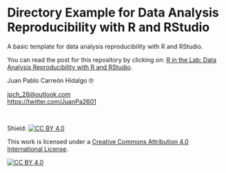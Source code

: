 Directory Example for Data Analysis Reproducibility with R and RStudio
=======================================

A basic template for data analysis reproducibility with R and RStudio.

You can read the post for this repository by clicking on: <a href="https://r-inthelab.net/2022/02/19/data-analysis-reproducibility-with-r-and-rstudio/">R in the Lab: Data Analysis Reproducibility with R and RStudio</a>.

Juan Pablo Carreón Hidalgo 🤓

<jpch_26@outlook.com>  
<https://twitter.com/JuanPa2601>

 

Shield: [![CC BY 4.0][cc-by-shield]][cc-by]

This work is licensed under a
[Creative Commons Attribution 4.0 International License][cc-by].

[![CC BY 4.0][cc-by-image]][cc-by]

[cc-by]: http://creativecommons.org/licenses/by/4.0/
[cc-by-image]: https://i.creativecommons.org/l/by/4.0/88x31.png
[cc-by-shield]: https://img.shields.io/badge/License-CC%20BY%204.0-lightgrey.svg